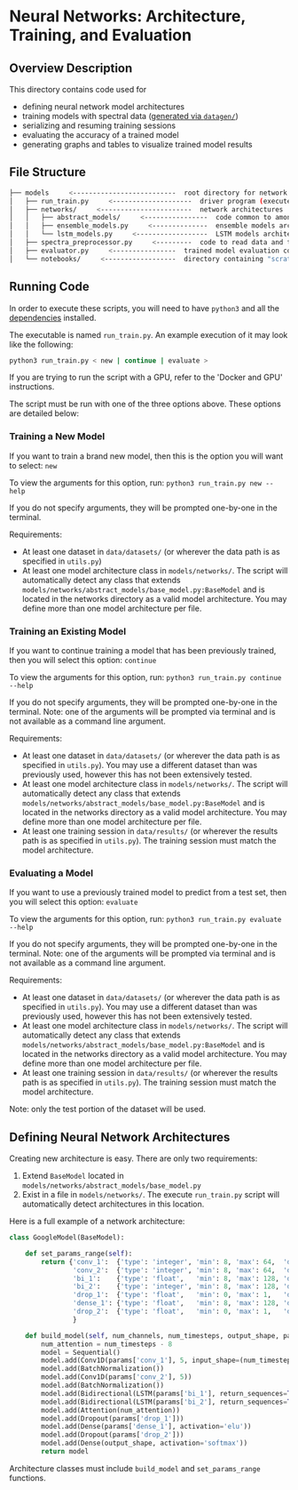 # Neural Networks: Architecture, Training, and Evaluation

## Overview Description
This directory contains code used for

 - defining neural network model architectures
 - training models with spectral data ([generated via `datagen/`](../datagen)) 
 - serializing and resuming training sessions
 - evaluating the accuracy of a trained model
 - generating graphs and tables to visualize trained model results

## File Structure

```bash
├── models     <--------------------------  root directory for network related code
│   ├── run_train.py     <--------------------  driver program (execute with python3)
│   ├── networks/     <-----------------------  network architectures
│   │   ├── abstract_models/     <----------------  code common to amongst models
│   │   ├── ensemble_models.py     <--------------  ensemble models architecture file
│   │   └── lstm_models.py     <------------------  LSTM models architecture file
│   ├── spectra_preprocessor.py     <---------  code to read data and transform it into train-ready matrices
│   ├── evaluator.py     <----------------  trained model evaluation code
│   └── notebooks/     <------------------  directory containing "scratch work" code and experiments
```

## Running Code

In order to execute these scripts, you will need to have `python3` and all the [dependencies](../requirements.txt) installed.

The executable is named `run_train.py`. An example execution of it may look like the following:
```bash
python3 run_train.py < new | continue | evaluate >
```

If you are trying to run the script with a GPU, refer to the 'Docker and GPU' instructions.

The script must be run with one of the three options above. These options are detailed below:

### Training a New Model
If you want to train a brand new model, then this is the option you will want to select: `new`

To view the arguments for this option, run: `python3 run_train.py new --help`

If you do not specify arguments, they will be prompted one-by-one in the terminal.

Requirements:
 - At least one dataset in `data/datasets/` (or wherever the data path is as specified in `utils.py`)
 - At least one model architecture class in `models/networks/`. The script will automatically detect any class 
   that extends `models/networks/abstract_models/base_model.py:BaseModel` and is located in the networks directory as 
   a valid model architecture. You may define more than one model architecture per file.

### Training an Existing Model
If you want to continue training a model that has been previously trained, then you will select this option: `continue`

To view the arguments for this option, run: `python3 run_train.py continue --help`

If you do not specify arguments, they will be prompted one-by-one in the terminal.
Note: one of the arguments will be prompted via terminal and is not available as a command line argument.

Requirements:
 - At least one dataset in `data/datasets/` (or wherever the data path is as specified in `utils.py`). You may use a 
   different dataset than was previously used, however this has not been extensively tested.
 - At least one model architecture class in `models/networks/`. The script will automatically detect any class 
   that extends `models/networks/abstract_models/base_model.py:BaseModel` and is located in the networks directory as 
   a valid model architecture. You may define more than one model architecture per file.
 - At least one training session in `data/results/` (or wherever the results path is as specified in `utils.py`). 
   The training session must match the model architecture.

### Evaluating a Model
If you want to use a previously trained model to predict from a test set, then you will select this option: `evaluate`

To view the arguments for this option, run: `python3 run_train.py evaluate --help`

If you do not specify arguments, they will be prompted one-by-one in the terminal.
Note: one of the arguments will be prompted via terminal and is not available as a command line argument.

Requirements:
 - At least one dataset in `data/datasets/` (or wherever the data path is as specified in `utils.py`). You may use a 
   different dataset than was previously used, however this has not been extensively tested.
 - At least one model architecture class in `models/networks/`. The script will automatically detect any class 
   that extends `models/networks/abstract_models/base_model.py:BaseModel` and is located in the networks directory as 
   a valid model architecture. You may define more than one model architecture per file.
 - At least one training session in `data/results/` (or wherever the results path is as specified in `utils.py`). 
   The training session must match the model architecture.
   
Note: only the test portion of the dataset will be used.

## Defining Neural Network Architectures

Creating new architecture is easy. There are only two requirements:
1. Extend `BaseModel` located in `models/networks/abstract_models/base_model.py`
2. Exist in a file in `models/networks/`. The execute `run_train.py` script will automatically detect architectures
   in this location.
   
Here is a full example of a network architecture:
```python
class GoogleModel(BaseModel):

    def set_params_range(self):
        return {'conv_1':  {'type': 'integer', 'min': 8, 'max': 64,  'default': 16},
                'conv_2':  {'type': 'integer', 'min': 8, 'max': 64,  'default': 32},
                'bi_1':    {'type': 'float',   'min': 8, 'max': 128, 'default': 128},
                'bi_2':    {'type': 'integer', 'min': 8, 'max': 128, 'default': 128},
                'drop_1':  {'type': 'float',   'min': 0, 'max': 1,   'default': 0.01},
                'dense_1': {'type': 'float',   'min': 8, 'max': 128, 'default': 64},
                'drop_2':  {'type': 'float',   'min': 0, 'max': 1,   'default': 0.05}
                }

    def build_model(self, num_channels, num_timesteps, output_shape, params):
        num_attention = num_timesteps - 8
        model = Sequential()
        model.add(Conv1D(params['conv_1'], 5, input_shape=(num_timesteps, num_channels)))
        model.add(BatchNormalization())
        model.add(Conv1D(params['conv_2'], 5))
        model.add(BatchNormalization())
        model.add(Bidirectional(LSTM(params['bi_1'], return_sequences=True)))
        model.add(Bidirectional(LSTM(params['bi_2'], return_sequences=True)))
        model.add(Attention(num_attention))
        model.add(Dropout(params['drop_1']))
        model.add(Dense(params['dense_1'], activation='elu'))
        model.add(Dropout(params['drop_2']))
        model.add(Dense(output_shape, activation='softmax'))
        return model
```

Architecture classes must include `build_model` and `set_params_range` functions.
